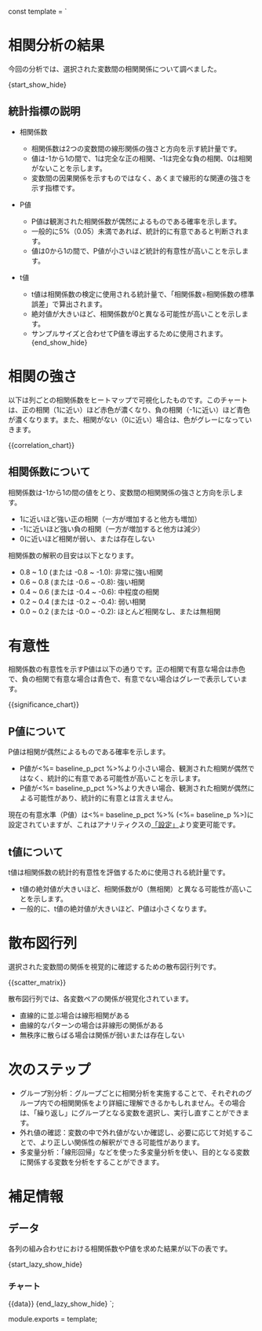 const template = `
# 相関分析の結果

今回の分析では、選択された変数間の相関関係について調べました。

<!-- 指標の説明をどの部分に入れるべきか考える -->

{start_show_hide}
## 統計指標の説明

* 相関係数
  * 相関係数は2つの変数間の線形関係の強さと方向を示す統計量です。
  * 値は-1から1の間で、1は完全な正の相関、-1は完全な負の相関、0は相関がないことを示します。
  * 変数間の因果関係を示すものではなく、あくまで線形的な関連の強さを示す指標です。

* P値
  * P値は観測された相関係数が偶然によるものである確率を示します。
  * 一般的に5%（0.05）未満であれば、統計的に有意であると判断されます。
  * 値は0から1の間で、P値が小さいほど統計的有意性が高いことを示します。

* t値
  * t値は相関係数の検定に使用される統計量で、「相関係数÷相関係数の標準誤差」で算出されます。
  * 絶対値が大きいほど、相関係数が0と異なる可能性が高いことを示します。
  * サンプルサイズと合わせてP値を導出するために使用されます。
{end_show_hide}

# 相関の強さ

以下は列ごとの相関係数をヒートマップで可視化したものです。このチャートは、正の相関（1に近い）ほど赤色が濃くなり、負の相関（-1に近い）ほど青色が濃くなります。また、相関がない（0に近い）場合は、色がグレーになっていきます。

{{correlation_chart}}

## 相関係数について

相関係数は-1から1の間の値をとり、変数間の相関関係の強さと方向を示します。

* 1に近いほど強い正の相関（一方が増加すると他方も増加）
* -1に近いほど強い負の相関（一方が増加すると他方は減少）
* 0に近いほど相関が弱い、または存在しない

相関係数の解釈の目安は以下となります。

* 0.8 ~ 1.0 (または -0.8 ~ -1.0): 非常に強い相関
* 0.6 ~ 0.8 (または -0.6 ~ -0.8): 強い相関
* 0.4 ~ 0.6 (または -0.4 ~ -0.6): 中程度の相関
* 0.2 ~ 0.4 (または -0.2 ~ -0.4): 弱い相関
* 0.0 ~ 0.2 (または -0.0 ~ -0.2): ほとんど相関なし、または無相関

# 有意性

相関係数の有意性を示すP値は以下の通りです。正の相関で有意な場合は赤色で、負の相関で有意な場合は青色で、有意でない場合はグレーで表示しています。

{{significance_chart}}

## P値について

P値は相関が偶然によるものである確率を示します。

* P値が<%= baseline_p_pct %>%より小さい場合、観測された相関が偶然ではなく、統計的に有意である可能性が高いことを示します。
* P値が<%= baseline_p_pct %>%より大きい場合、観測された相関が偶然による可能性があり、統計的に有意とは言えません。

現在の有意水準（P値）は<%= baseline_p_pct %>% (<%= baseline_p %>)に設定されていますが、これはアナリティクスの[「設定」](//analytics/settings)より変更可能です。

<!-- t値についてどのセクションに入れるべきか -->

## t値について

t値は相関係数の統計的有意性を評価するために使用される統計量です。

* t値の絶対値が大きいほど、相関係数が0（無相関）と異なる可能性が高いことを示します。
* 一般的に、t値の絶対値が大きいほど、P値は小さくなります。

# 散布図行列

選択された変数間の関係を視覚的に確認するための散布図行列です。

{{scatter_matrix}}

散布図行列では、各変数ペアの関係が視覚化されています。

* 直線的に並ぶ場合は線形相関がある
* 曲線的なパターンの場合は非線形の関係がある
* 無秩序に散らばる場合は関係が弱いまたは存在しない

# 次のステップ

* グループ別分析：グループごとに相関分析を実施することで、それぞれのグループ内での相関関係をより詳細に理解できるかもしれません。その場合は、「繰り返し」にグループとなる変数を選択し、実行し直すことができます。
* 外れ値の確認：変数の中で外れ値がないか確認し、必要に応じて対処することで、より正しい関係性の解釈ができる可能性があります。
* 多変量分析：「線形回帰」などを使った多変量分析を使い、目的となる変数に関係する変数を分析をすることができます。

# 補足情報

## データ

各列の組み合わせにおける相関係数やP値を求めた結果が以下の表です。

{start_lazy_show_hide}
### チャート
{{data}}
{end_lazy_show_hide}
`;

module.exports = template;
